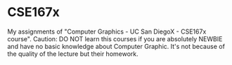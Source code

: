 # CSE167x
My assignments of "Computer Graphics - UC San DiegoX -  CSE167x course".
Caution: DO NOT learn this courses if you are absolutely NEWBIE and have no basic knowledge about Computer Graphic. It's not because of the quality of the lecture but their homework.
